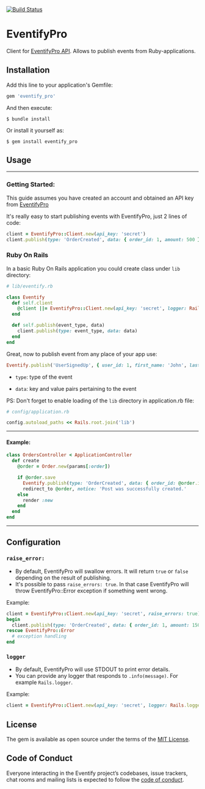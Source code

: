 [![Build Status](https://travis-ci.org/smakagon/eventify_pro.svg?branch=master)](https://travis-ci.org/smakagon/eventify_pro)

# EventifyPro

Client for [EventifyPro API](http://api.eventify.pro). Allows to publish events from Ruby-applications.

## Installation

Add this line to your application's Gemfile:

```ruby
gem 'eventify_pro'
```

And then execute:

    $ bundle install

Or install it yourself as:

    $ gem install eventify_pro

## Usage
___
### Getting Started:
This guide assumes you have created an account and obtained an API key from [EventifyPro](http://eventify.pro)

It's really easy to start publishing events with EventifyPro, just 2 lines of code:

```ruby
client = EventifyPro::Client.new(api_key: 'secret')
client.publish(type: 'OrderCreated', data: { order_id: 1, amount: 500 })
```

### Ruby On Rails
In a basic Ruby On Rails application you could create class under `lib` directory:

```ruby
# lib/eventify.rb

class Eventify
  def self.client
    @client ||= EventifyPro::Client.new(api_key: 'secret', logger: Rails.logger)
  end

  def self.publish(event_type, data)
    client.publish(type: event_type, data: data)
  end
end
```
Great, now to publish event from any place of your app use:

```ruby
Eventify.publish('UserSignedUp', { user_id: 1, first_name: 'John', last_name: 'Doe' })
```

* `type`: type of the event

* `data`: key and value pairs pertaining to the event

PS: Don't forget to enable loading of the `lib` directory in application.rb file:

```ruby
# config/application.rb

config.autoload_paths << Rails.root.join('lib')
```
___
#### Example:
```ruby
class OrdersController < ApplicationController
  def create
    @order = Order.new(params[:order])

    if @order.save
      Eventify.publish(type: 'OrderCreated', data: { order_id: @order.id, amount: @order.amount })
      redirect_to @order, notice: 'Post was successfully created.'
    else
      render :new
    end
  end
end
```
___
## Configuration

### `raise_error:`
* By default, EventifyPro will swallow errors. It will return `true` or `false` depending on the result of publishing.
* It's possible to pass `raise_errors: true`. In that case EventifyPro will throw EventifyPro::Error exception if something went wrong.

Example:
```ruby
client = EventifyPro::Client.new(api_key: 'secret', raise_errors: true)
begin
  client.publish(type: 'OrderCreated', data: { order_id: 1, amount: 1500 })
rescue EventifyPro::Error
  # exception handling
end
```

### `logger`
* By default, EventifyPro will use STDOUT to print error details.
* You can provide any logger that responds to `.info(message)`. For example `Rails.logger`.

Example:
```ruby
client = EventifyPro::Client.new(api_key: 'secret', logger: Rails.logger)
```

## License
The gem is available as open source under the terms of the [MIT License](http://opensource.org/licenses/MIT).

## Code of Conduct

Everyone interacting in the Eventify project’s codebases, issue trackers, chat rooms and mailing lists is expected to follow the [code of conduct](https://github.com/smakagon/eventify/blob/master/CODE_OF_CONDUCT.md).
